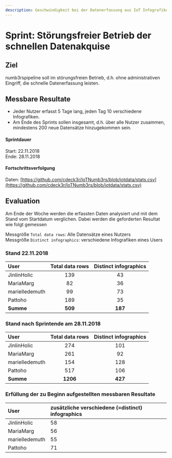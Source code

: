 ```yaml
---
description: Geschwindigkeit bei der Datenerfassung aus IoT Infografiken erhöhen
---
```


# Sprint: Störungsfreier Betrieb der schnellen Datenakquise

## Ziel

numb3rspipeline soll im störungsfreien Betrieb, d.h. ohne administrativen Eingriff, die schnelle Datenerfassung leisten.

## Messbare Resultate

* Jeder Nutzer erfasst 5 Tage lang, jeden Tag 10 verschiedene Infografiken. 
* Am Ende des Sprints sollen insgesamt, d.h. über alle Nutzer zusammen, mindestens 200 neue Datensätze hinzugekommen sein.

#### Sprintdauer

Start: 22.11.2018  
Ende: 28.11.2018

#### Fortschrittsverfolgung

Daten: [https://github.com/cdeck3r/IoTNumb3rs/blob/iotdata/stats.csv](https://github.com/cdeck3r/IoTNumb3rs/blob/iotdata/stats.csv)

## Evaluation

Am Ende der Woche werden die erfassten Daten analysiert und mit dem Stand vom Startdatum verglichen. Dabei werden die geforderten Resultat wie folgt gemessen

Messgröße `Total data rows`: Alle Datensätze eines Nutzers  
Messgröße `Distinct infographics`: verschiedene Infografiken eines Users

### Stand 22.11.2018

| User | Total data rows | Distinct infographics |
| :--- | :---: | :---: |
| JinlinHolic | 139 | 43 |
| MariaMarg | 82 | 36 |
| marielledemuth | 99 | 73 |
| Pattoho | 189 | 35 |
| **Summe** | **509** | **187** |

### Stand nach Sprintende am 28.11.2018

| User | Total data rows | Distinct infographics |
| :--- | :---: | :---: |
| JinlinHolic | 274 | 101 |
| MariaMarg | 261 | 92 |
| marielledemuth | 154 | 128 |
| Pattoho | 517 | 106 |
| **Summe** | **1206** | **427** |

### Erfüllung der zu Beginn aufgestellten messbaren Resultate

| User | zusätzliche verschiedene \(=distinct\) infographics |
| :--- | :--- |
| JinlinHolic | 58 |
| MariaMarg | 56 |
| marielledemuth | 55 |
| Pattoho | 71 |

